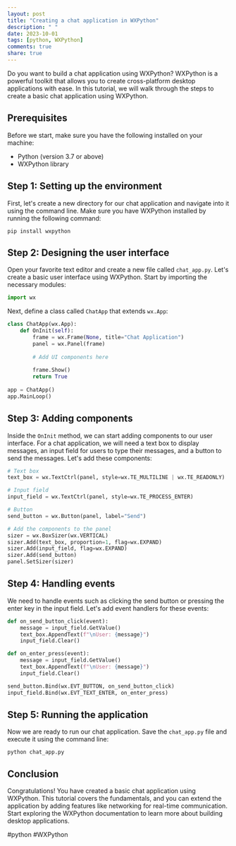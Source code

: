 ```yaml
---
layout: post
title: "Creating a chat application in WXPython"
description: " "
date: 2023-10-01
tags: [python, WXPython]
comments: true
share: true
---
```


Do you want to build a chat application using WXPython? WXPython is a powerful toolkit that allows you to create cross-platform desktop applications with ease. In this tutorial, we will walk through the steps to create a basic chat application using WXPython.

## Prerequisites
Before we start, make sure you have the following installed on your machine:
- Python (version 3.7 or above)
- WXPython library

## Step 1: Setting up the environment
First, let's create a new directory for our chat application and navigate into it using the command line. Make sure you have WXPython installed by running the following command:
```
pip install wxpython
```

## Step 2: Designing the user interface
Open your favorite text editor and create a new file called `chat_app.py`. Let's create a basic user interface using WXPython. Start by importing the necessary modules:
```python
import wx
```
Next, define a class called `ChatApp` that extends `wx.App`:
```python
class ChatApp(wx.App):
    def OnInit(self):
        frame = wx.Frame(None, title="Chat Application")
        panel = wx.Panel(frame)
        
        # Add UI components here
        
        frame.Show()
        return True
        
app = ChatApp()
app.MainLoop()
```

## Step 3: Adding components
Inside the `OnInit` method, we can start adding components to our user interface. For a chat application, we will need a text box to display messages, an input field for users to type their messages, and a button to send the messages. Let's add these components:
```python
# Text box
text_box = wx.TextCtrl(panel, style=wx.TE_MULTILINE | wx.TE_READONLY)

# Input field
input_field = wx.TextCtrl(panel, style=wx.TE_PROCESS_ENTER)

# Button
send_button = wx.Button(panel, label="Send")

# Add the components to the panel
sizer = wx.BoxSizer(wx.VERTICAL)
sizer.Add(text_box, proportion=1, flag=wx.EXPAND)
sizer.Add(input_field, flag=wx.EXPAND)
sizer.Add(send_button)
panel.SetSizer(sizer)
```

## Step 4: Handling events
We need to handle events such as clicking the send button or pressing the enter key in the input field. Let's add event handlers for these events:
```python
def on_send_button_click(event):
    message = input_field.GetValue()
    text_box.AppendText(f"\nUser: {message}")
    input_field.Clear()

def on_enter_press(event):
    message = input_field.GetValue()
    text_box.AppendText(f"\nUser: {message}")
    input_field.Clear()

send_button.Bind(wx.EVT_BUTTON, on_send_button_click)
input_field.Bind(wx.EVT_TEXT_ENTER, on_enter_press)
```

## Step 5: Running the application
Now we are ready to run our chat application. Save the `chat_app.py` file and execute it using the command line:
```
python chat_app.py
```

## Conclusion
Congratulations! You have created a basic chat application using WXPython. This tutorial covers the fundamentals, and you can extend the application by adding features like networking for real-time communication. Start exploring the WXPython documentation to learn more about building desktop applications.

#python #WXPython